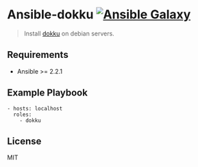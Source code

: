 Ansible-dokku [![Ansible Galaxy](https://img.shields.io/badge/galaxy-dokku-660198.svg)][1]
===

> Install [dokku][2] on debian servers.

Requirements
---

- Ansible >= 2.2.1

Example Playbook
---

```
- hosts: localhost
  roles:
    - dokku
```

License
---

MIT

[1]: https://galaxy.ansible.com/ston3o/dokku/
[2]: https://github.com/dokku/dokku

